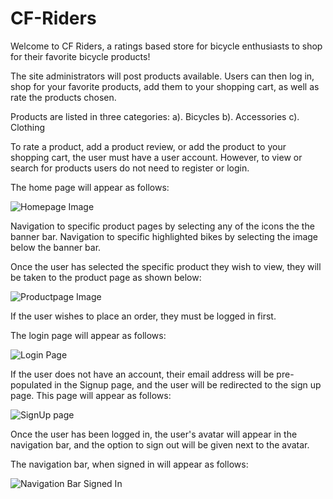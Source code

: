 # CF-Riders

Welcome to CF Riders, a ratings based store for bicycle enthusiasts to shop for their favorite bicycle products!

The site administrators will post products available.  Users can then log in, shop for your favorite products, add them to your shopping cart, as well as rate the products chosen.

Products are listed in three categories:
a). Bicycles
b). Accessories
c). Clothing

To rate a product, add a product review, or add the product to your shopping cart, the user must have a user account.  However, to view or search for products users do not need to register or login.

The home page will appear as follows:

![Homepage Image](/images/HomePage.png)

Navigation to specific product pages by selecting any of the icons the the banner bar.  Navigation to specific highlighted bikes by selecting the image below the banner bar.

Once the user has selected the specific product they wish to view, they will be taken to the product page as shown below:

![Productpage Image](/images/ProductPage.png)

If the user wishes to place an order, they must be logged in first.  

The login page will appear as follows:

![Login Page](/images/LogIn.png)

If the user does not have an account, their email address will be pre-populated in the Signup page, and the user will be redirected to the sign up page.  This page will appear as follows:

![SignUp page](/images/SignUp.png)

Once the user has been logged in, the user's avatar will appear in the navigation bar, and the option to sign out will be given next to the avatar.  

The navigation bar, when signed in will appear as follows:

![Navigation Bar Signed In](/images/NavigationBar-SignedIn.png)





